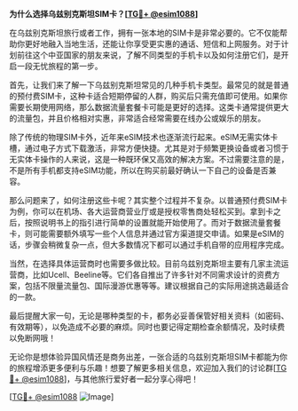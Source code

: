 **为什么选择乌兹别克斯坦SIM卡？[[TG💪+ @esim1088](https://t.me/s/esim1088)]**

在乌兹别克斯坦旅行或者工作，拥有一张本地的SIM卡是非常必要的。它不仅能帮助你更好地融入当地生活，还能让你享受更实惠的通话、短信和上网服务。对于计划前往这个中亚国家的朋友来说，了解不同类型的手机卡以及如何注册它们，是开启一段无忧旅程的第一步。

首先，让我们来了解一下乌兹别克斯坦常见的几种手机卡类型。最常见的就是普通的预付费SIM卡，这种卡适合短期停留的人群，购买后只需充值即可使用。如果你需要长期使用网络，那么数据流量套餐卡可能是更好的选择。这类卡通常提供更大的流量包，并且价格相对实惠，非常适合经常需要在线办公或娱乐的朋友。

除了传统的物理SIM卡外，近年来eSIM技术也逐渐流行起来。eSIM无需实体卡槽，通过电子方式下载激活，非常方便快捷。尤其是对于频繁更换设备或者习惯于无实体卡操作的人来说，这是一种既环保又高效的解决方案。不过需要注意的是，不是所有手机都支持eSIM功能，所以在购买前最好确认一下自己的设备是否兼容。

那么问题来了，如何注册这些卡呢？其实整个过程并不复杂。以普通预付费SIM卡为例，你可以在机场、各大运营商营业厅或是授权零售商处轻松买到。拿到卡之后，按照说明书上的指引进行简单的设置就能开始使用了。而对于数据流量套餐卡，则可能需要额外填写一些个人信息并通过官方渠道提交申请。如果是eSIM的话，步骤会稍微复杂一点，但大多数情况下都可以通过手机自带的应用程序完成。

当然，在选择具体运营商时也需要多做比较。目前乌兹别克斯坦主要有几家主流运营商，比如Ucell、Beeline等。它们各自推出了许多针对不同需求设计的资费方案，包括不限量流量包、国际漫游优惠等等。建议根据自己的实际用途挑选最适合的一款。

最后提醒大家一句，无论是哪种类型的卡，都务必妥善保管好相关资料（如密码、有效期等），以免造成不必要的麻烦。同时也要记得定期检查余额情况，及时续费以免断网哦！

无论你是想体验异国风情还是商务出差，一张合适的乌兹别克斯坦SIM卡都能为你的旅程增添更多便利与乐趣！想要了解更多相关信息，欢迎加入我们的讨论群[[TG💪+ @esim1088](https://t.me/s/esim1088)]，与其他旅行爱好者一起分享心得吧！

[[TG💪+ @esim1088](https://t.me/s/esim1088) ![Image](https://i.postimg.cc/4NQfJmqS/Snipaste-2025-05-13-00-14-12.png)]